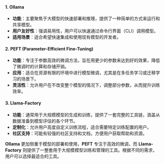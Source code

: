 #### 1. **Ollama**

- **功能**：主要聚焦于大模型的快速部署和推理，提供了一种简单的方式来运行和共享模型。
- **用户友好性**：强调易用性，用户可以快速通过命令行界面（CLI）调用模型。
- **适用场景**：适合希望快速集成和使用现有模型的开发者。

#### 2. **PEFT (Parameter-Efficient Fine-Tuning)**

- **功能**：专注于参数高效的微调方法，旨在用更少的参数来达到好的效果，降低了微调时的计算和存储开销。
- **应用**：适合在资源有限的环境中进行模型微调，尤其是在多任务学习或迁移学习的场景下。
- **灵活性**：允许用户在不改变整个模型的情况下，调整部分参数，从而提升训练效率。

#### 3. **Llama-Factory**

- **功能**：通常用于大规模模型的生成和训练，提供了一套完整的工具链，涵盖从数据准备到模型评估的各个环节。
- **定制化**：允许用户高度自定义训练流程，适合需要特定训练配置的用户。
- **社区支持**：可能有较强的社区支持和文档，方便用户获取帮助和资源。



**Ollama** 更加侧重于模型的部署和使用，**PEFT** 专注于高效的微调，而 **Llama-Factory** 则提供了一整套用于大规模模型训练和管理的工具。根据不同的需求，用户可以选择最适合的工具。